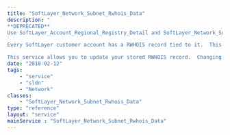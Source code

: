 ```yaml
---
title: "SoftLayer_Network_Subnet_Rwhois_Data"
description: "
**DEPRECATED**
Use SoftLayer_Account_Regional_Registry_Detail and SoftLayer_Network_Subnet_Registration instead. 

Every SoftLayer customer account has a RWHOIS record tied to it.  This RWHOIS record is used by SoftLayer's Reverse Whois system as well as SoftLayer's Automated SWIP system. 

This service allows you to update your stored RWHOIS record.  Changing this record automatically updates the RWHOIS record in 24 hours, but does NOT update SWIP data.  You will need to use the SWIP service to do that. "
date: "2018-02-12"
tags:
    - "service"
    - "sldn"
    - "Network"
classes:
    - "SoftLayer_Network_Subnet_Rwhois_Data"
type: "reference"
layout: "service"
mainService : "SoftLayer_Network_Subnet_Rwhois_Data"
---
```

